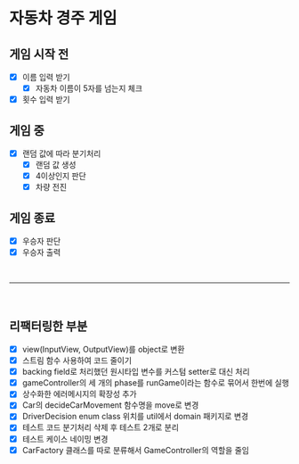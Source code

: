 # 자동차 경주 게임

## 게임 시작 전
- [x] 이름 입력 받기
  - [x] 자동차 이름이 5자를 넘는지 체크
- [x] 횟수 입력 받기

## 게임 중
- [x] 랜덤 값에 따라 분기처리
  - [x] 랜덤 값 생성
  - [x] 4이상인지 판단
  - [x] 차량 전진

## 게임 종료

- [x] 우승자 판단
- [x] 우승자 출력

<br/>

* * *
<br/>

## 리팩터링한 부분

- [x] view(InputView, OutputView)를 object로 변환
- [x] 스트림 함수 사용하여 코드 줄이기
- [x] backing field로 처리했던 원시타입 변수를 커스텀 setter로 대신 처리
- [x] gameController의 세 개의 phase를 runGame이라는 함수로 묶어서 한번에 실행
- [x] 상수화한 에러메시지의 확장성 추가
- [x] Car의 decideCarMovement 함수명을 move로 변경
- [x] DriverDecision enum class 위치를 util에서 domain 패키지로 변경
- [x] 테스트 코드 분기처리 삭제 후 테스트 2개로 분리
- [x] 테스트 케이스 네이밍 변경
- [x] CarFactory 클래스를 따로 분류해서 GameController의 역할을 줄임
